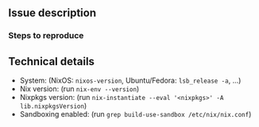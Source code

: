 ## Issue description



### Steps to reproduce



## Technical details

* System: (NixOS: `nixos-version`, Ubuntu/Fedora: `lsb_release -a`, ...)
* Nix version: (run `nix-env --version`)
* Nixpkgs version: (run `nix-instantiate --eval '<nixpkgs>' -A lib.nixpkgsVersion`)
* Sandboxing enabled: (run `grep build-use-sandbox /etc/nix/nix.conf`)

